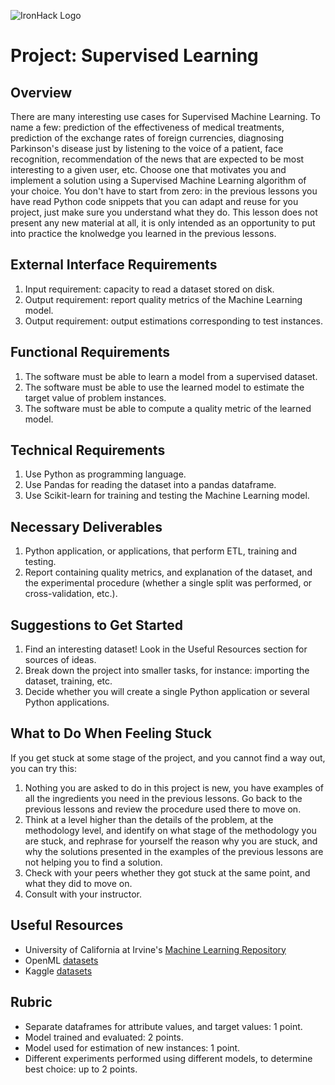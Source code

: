 ![IronHack Logo](https://s3-eu-west-1.amazonaws.com/ih-materials/uploads/upload_d5c5793015fec3be28a63c4fa3dd4d55.png)

# Project: Supervised Learning

## Overview

There are many interesting use cases for Supervised Machine Learning. To name a few: prediction of the effectiveness of medical treatments, prediction of the exchange rates of foreign currencies, diagnosing Parkinson's disease just by listening to the voice of a patient, face recognition, recommendation of the news that are expected to be most interesting to a given user, etc. Choose one that motivates you and implement a solution using a Supervised Machine Learning algorithm of your choice. You don't have to start from zero: in the previous lessons you have read Python code snippets that you can adapt and reuse for you project, just make sure you understand what they do. This lesson does not present any new material at all, it is only intended as an opportunity to put into practice the knolwedge you learned in the previous lessons.

## External Interface Requirements

1. Input requirement: capacity to read a dataset stored on disk.
2. Output requirement: report quality metrics of the Machine Learning model.
3. Output requirement: output estimations corresponding to test instances.

## Functional Requirements

1. The software must be able to learn a model from a supervised dataset.
2. The software must be able to use the learned model to estimate the target value of problem instances.
3. The software must be able to compute a quality metric of the learned model.

## Technical Requirements

1. Use Python as programming language.
2. Use Pandas for reading the dataset into a pandas dataframe.
3. Use Scikit-learn for training and testing the Machine Learning model.

## Necessary Deliverables

1. Python application, or applications, that perform ETL, training and testing.
2. Report containing quality metrics, and explanation of the dataset, and the experimental procedure (whether a single split was performed, or cross-validation, etc.).

## Suggestions to Get Started
1. Find an interesting dataset! Look in the Useful Resources section for sources of ideas.
2. Break down the project into smaller tasks, for instance: importing the dataset, training, etc.
3. Decide whether you will create a single Python application or several Python applications.

## What to Do When Feeling Stuck
If you get stuck at some stage of the project, and you cannot find a way out, you can try this:
1. Nothing you are asked to do in this project is new, you have examples of all the ingredients you need in the previous lessons. Go back to the previous lessons and review the procedure used there to move on.
2. Think at a level higher than the details of the problem, at the methodology level, and identify on what stage of the methodology you are stuck, and rephrase for yourself the reason why you are stuck, and why the solutions presented in the examples of the previous lessons are not helping you to find a solution.
3. Check with your peers whether they got stuck at the same point, and what they did to move on.
4. Consult with your instructor.

## Useful Resources
* University of California at Irvine's [Machine Learning Repository](https://archive.ics.uci.edu/ml)
* OpenML [datasets](https://www.openml.org)
* Kaggle [datasets](https://www.kaggle.com/datasets)

## Rubric
* Separate dataframes for attribute values, and target values: 1 point.
* Model trained and evaluated: 2 points.
* Model used for estimation of new instances: 1 point.
* Different experiments performed using different models, to determine best choice: up to 2 points.
